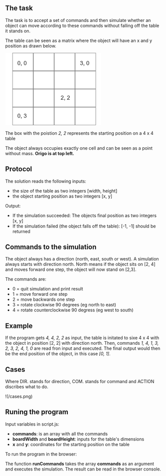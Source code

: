 ## The task

The task is to accept a set of commands and then simulate whether an object can move according to these commands without falling off the table it stands on.

The table can be seen as a matrix where the object will have an x and y position as drawn below.

![The box with the poistion 2, 2 represents the starting position on a 4 x 4 table](/exercise-table.png)

The box with the poistion _2, 2_ represents the starting position on a 4 x 4 table

The object always occupies exactly one cell and can be seen as a point without mass. **Origo is at top left.**

## Protocol

The solution reads the following inputs:

- the size of the table as two integers [width, height]
- the object starting position as two integers [x, y]

Output:

- If the simulation succeeded: The objects final position as two integers [x, y]
- If the simulation failed (the object falls off the table): [-1, -1] should be returned

## Commands to the simulation

The object always has a direction (north, east, south or west). A simulation always starts with direction north. North means if the object sits on [2, 4] and moves forward one step, the object will now stand on [2,3].

The commands are:

- 0 = quit simulation and print result
- 1 = move forward one step
- 2 = move backwards one step
- 3 = rotate clockwise 90 degrees (eg north to east)
- 4 = rotate counterclockwise 90 degress (eg west to south)

## Example

If the program gets _4, 4, 2, 2_ as input, the table is initated to sixe 4 x 4 with the object in position [2, 2] with direction north. Then, commands _1, 4, 1, 3, 2, 3, 2, 4, 1, 0_ are read fron input and executed. The final output would then be the end position of the object, in this case _[0, 1]_.

## Cases

Where DIR. stands for direction, COM. stands for command and ACTION discribes what to do.

!(/cases.png)

## Runing the program

Input variables in script.js:

- **commands**: is an array with all the commands
- **boardWidth** and **boardHeight**: inputs for the table's dimensions
- **x** and **y**: coordinates for the starting position on the table

To run the program in the browser:

The function **runCommands** takes the array **commands** as an argument and executes the simulation.
The result can be read in the browser console.
